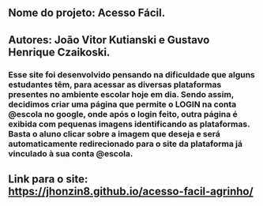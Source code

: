 ## Nome do projeto: Acesso Fácil.
## Autores: João Vitor Kutianski e Gustavo Henrique Czaikoski.

### Esse site foi desenvolvido pensando na dificuldade que alguns estudantes têm, para acessar as diversas plataformas presentes no ambiente escolar hoje em dia. Sendo assim, decidimos criar uma página que permite o LOGIN na conta @escola no google, onde após o login feito, outra página é exibida com pequenas imagens identificando as plataformas. Basta o aluno clicar sobre a imagem que deseja e será automaticamente redirecionado para o site da plataforma já vinculado à sua conta @escola.

## Link para o site: https://jhonzin8.github.io/acesso-facil-agrinho/
